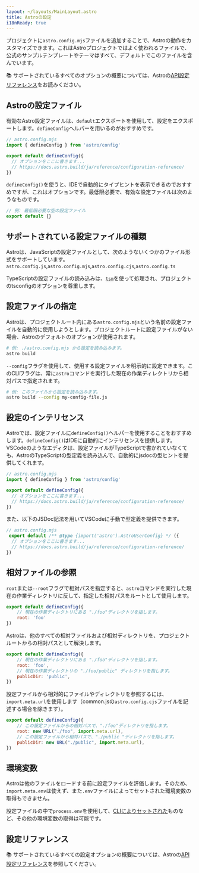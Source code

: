 ```yaml
---
layout: ~/layouts/MainLayout.astro
title: Astroの設定
i18nReady: true
---
```


プロジェクトに`astro.config.mjs`ファイルを追加することで、Astroの動作をカスタマイズできます。これはAstroプロジェクトではよく使われるファイルで、公式のサンプルテンプレートやテーマはすべて、デフォルトでこのファイルを含んでいます。

📚 サポートされているすべてのオプションの概要については、Astroの[API設定リファレンス](/ja/reference/configuration-reference/)をお読みください。

## Astroの設定ファイル

有効なAstro設定ファイルは、`default`エクスポートを使用して、設定をエクスポートします。`defineConfig`ヘルパーを用いるのがおすすめです。

```js
// astro.config.mjs
import { defineConfig } from 'astro/config'

export default defineConfig({
  // オプションをここに書きます...
  // https://docs.astro.build/ja/reference/configuration-reference/
})
```

`defineConfig()`を使うと、IDEで自動的にタイプヒントを表示できるのでおすすめですが、これはオプションです。最低限必要で、有効な設定ファイルは次のようなものです。

```js
// 例: 最低限必要な空の設定ファイル
export default {}
```

## サポートされている設定ファイルの種類

Astroは、JavaScriptの設定ファイルとして、次のようないくつかのファイル形式をサポートしています。 `astro.config.js`,`astro.config.mjs`,`astro.config.cjs`,`astro.config.ts`

TypeScriptの設定ファイルの読み込みは、[`tsm`](https://github.com/lukeed/tsm)を使って処理され、プロジェクトのtsconfigのオプションを尊重します。
## 設定ファイルの指定

Astroは、プロジェクトルート内にある`astro.config.mjs`という名前の設定ファイルを自動的に使用しようとします。プロジェクトルートに設定ファイルがない場合、Astroのデフォルトのオプションが使用されます。

```bash
# 例: ./astro.config.mjs から設定を読み込みます。 
astro build
```

`--config`フラグを使用して、使用する設定ファイルを明示的に設定できます。このCLIフラグは、常に`astro`コマンドを実行した現在の作業ディレクトリから相対パスで指定されます。

```bash
# 例: このファイルから設定を読み込みます。
astro build --config my-config-file.js
```

## 設定のインテリセンス

Astroでは、設定ファイルに`defineConfig()`ヘルパーを使用することをおすすめします。`defineConfig()`はIDEに自動的にインテリセンスを提供します。VSCodeのようなエディタは、設定ファイルがTypeScriptで書かれていなくても、AstroのTypeScriptの型定義を読み込んで、自動的にjsdocの型ヒントを提供してくれます。

```js
// astro.config.mjs
import { defineConfig } from 'astro/config'

export default defineConfig({
  // オプションをここに書きます...
  // https://docs.astro.build/ja/reference/configuration-reference/
})
```
また、以下のJSDoc記法を用いてVSCodeに手動で型定義を提供できます。

```js
// astro.config.mjs
 export default /** @type {import('astro').AstroUserConfig} */ ({
  // オプションをここに書きます...
  // https://docs.astro.build/ja/reference/configuration-reference/
})
```

## 相対ファイルの参照

`root`または`--root`フラグで相対パスを指定すると、`astro`コマンドを実行した現在の作業ディレクトリに反して、指定した相対パスをルートとして使用します。

```js
export default defineConfig({
    // 現在の作業ディレクトリにある "./foo"ディレクトリを指します。
    root: 'foo'
})
```

Astroは、他のすべての相対ファイルおよび相対ディレクトリを、プロジェクトルートからの相対パスとして解決します。

```js
export default defineConfig({
    // 現在の作業ディレクトリにある "./foo"ディレクトリを指します。
    root: 'foo',
    // 現在の作業ディレクトリの "./foo/public" ディレクトリを指します。
    publicDir: 'public',
})
```

設定ファイルから相対的にファイルやディレクトリを参照するには、`import.meta.url`を使用します（common.jsの`astro.config.cjs`ファイルを記述する場合を除きます）。

```js
export default defineConfig({
    // この設定ファイルからの相対パスで、"./foo"ディレクトリを指します。
    root: new URL("./foo", import.meta.url),
    // この設定ファイルから相対パスで、"./public "ディレクトリを指します。
    publicDir: new URL("./public", import.meta.url),
})
```

## 環境変数

Astroは他のファイルをロードする前に設定ファイルを評価します。そのため、`import.meta.env`は使えず、また`.env`ファイルによってセットされた環境変数の取得もできません。

設定ファイルの中で`process.env`を使用して、[CLIによりセットされた](/ja/guides/environment-variables/#cliの利用)ものなど、その他の環境変数の取得は可能です。

## 設定リファレンス

📚 サポートされているすべての設定オプションの概要については、Astroの[API設定リファレンス](/ja/reference/configuration-reference/)を参照してください。
